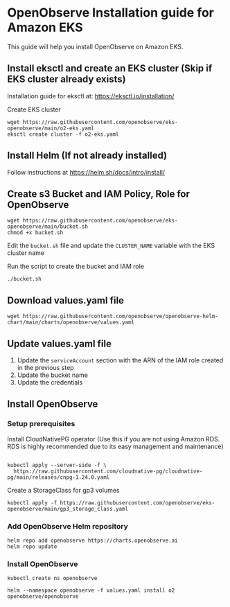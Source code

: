 # OpenObserve Installation guide for Amazon EKS

This guide will help you install OpenObserve on Amazon EKS.

## Install eksctl and create an EKS cluster (Skip if EKS cluster already exists)

Installation guide for eksctl at: https://eksctl.io/installation/

Create EKS cluster

```shell
wget https://raw.githubusercontent.com/openobserve/eks-openobserve/main/o2-eks.yaml
eksctl create cluster -f o2-eks.yaml
```

## Install Helm (If not already installed)

Follow instructions at https://helm.sh/docs/intro/install/

## Create s3 Bucket and IAM Policy, Role for OpenObserve

```shell
wget https://raw.githubusercontent.com/openobserve/eks-openobserve/main/bucket.sh
chmod +x bucket.sh

```
Edit the `bucket.sh` file and update the `CLUSTER_NAME` variable with the EKS cluster name

Run the script to create the bucket and IAM role

```shell
./bucket.sh
```

## Download values.yaml file

```shell
wget https://raw.githubusercontent.com/openobserve/openobserve-helm-chart/main/charts/openobserve/values.yaml
```

## Update values.yaml file

1. Update the `serviceAccount` section with the ARN of the IAM role created in the previous step
2. Update the bucket name
3. Update the credentials

## Install OpenObserve

### Setup prerequisites

Install CloudNativePG operator (Use this if you are not using Amazon RDS. RDS is highly recommended due to its easy management and maintenance)

```shell

kubectl apply --server-side -f \
  https://raw.githubusercontent.com/cloudnative-pg/cloudnative-pg/main/releases/cnpg-1.24.0.yaml
```

Create a StorageClass for gp3 volumes

```shell
kubectl apply -f https://raw.githubusercontent.com/openobserve/eks-openobserve/main/gp3_storage_class.yaml
```

### Add OpenObserve Helm repository

```shell
helm repo add openobserve https://charts.openobserve.ai
helm repo update
```

### Install OpenObserve

```shell
kubectl create ns openobserve

helm --namespace openobserve -f values.yaml install o2 openobserve/openobserve
```
